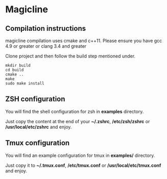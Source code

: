 # Magicline

## Compilation instructions

magicline compilation uses cmake and c++11. Please ensure you have gcc 4.9 or greater or clang 3.4 and greater

Clone project and then follow the build step mentioned under.

```shell
mkdir build
cd build
cmake ..
make
sudo make install
```

## ZSH configuration

You will find the shell configuration for zsh in __examples__ directory.

Just copy the content at the end of your __~/.zshrc__, __/etc/zsh/zshrc__ or __/usr/local/etc/zshrc__ and enjoy.

## Tmux configuration

You will find an example configuration for tmux in __examples/__ directory.

Just copy it to __~/.tmux.conf__, __/etc/tmux.conf__ or __/usr/local/etc/tmux.conf__ and enjoy.
